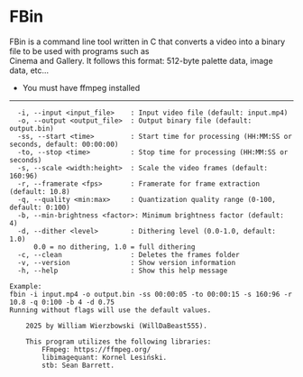 # FBin  
FBin is a command line tool written in C that converts a video into a binary file to be used with programs such as  
Cinema and Gallery. It follows this format: 512-byte palette data, image data, etc...

* You must have ffmpeg installed

---

```fbin [-i|--input <input_file>] [-o|--output <output_file>] [-ss|--start <time>] [-to|--stop <time>] [-s|--scale <width:height>] [-r|--framerate <fps>] [-q|--quality <min:max>] [-b|--min-brightness <factor>] [-d|--dither <level>]
  -i, --input <input_file>    : Input video file (default: input.mp4)
  -o, --output <output_file>  : Output binary file (default: output.bin)
  -ss, --start <time>         : Start time for processing (HH:MM:SS or seconds, default: 00:00:00)
  -to, --stop <time>          : Stop time for processing (HH:MM:SS or seconds)
  -s, --scale <width:height>  : Scale the video frames (default: 160:96)
  -r, --framerate <fps>       : Framerate for frame extraction (default: 10.8)
  -q, --quality <min:max>     : Quantization quality range (0-100, default: 0:100)
  -b, --min-brightness <factor>: Minimum brightness factor (default: 4)
  -d, --dither <level>        : Dithering level (0.0-1.0, default: 1.0)
      0.0 = no dithering, 1.0 = full dithering
  -c, --clean                 : Deletes the frames folder
  -v, --version               : Show version information
  -h, --help                  : Show this help message

Example:
fbin -i input.mp4 -o output.bin -ss 00:00:05 -to 00:00:15 -s 160:96 -r 10.8 -q 0:100 -b 4 -d 0.75
Running without flags will use the default values.
```

```Credits:
    2025 by William Wierzbowski (WillDaBeast555).

    This program utilizes the following libraries:
        FFmpeg: https://ffmpeg.org/
        libimagequant: Kornel Lesiński.
        stb: Sean Barrett.
```
